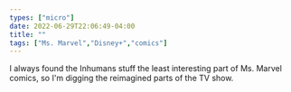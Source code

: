 ```yaml
---
types: ["micro"]
date: 2022-06-29T22:06:49-04:00
title: ""
tags: ["Ms. Marvel","Disney+","comics"]
---
```

I always found the Inhumans stuff the least interesting part of Ms. Marvel comics, so I'm digging the reimagined parts of the TV show.
